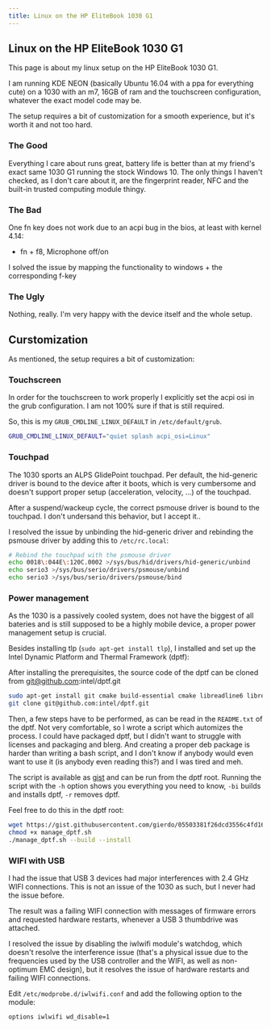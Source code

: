 ```yaml
---
title: Linux on the HP EliteBook 1030 G1
---
```


## Linux on the HP EliteBook 1030 G1

This page is about my linux setup on the HP EliteBook 1030 G1.

I am running KDE NEON (basically Ubuntu 16.04 with a ppa for everything cute)
on a 1030 with an m7, 16GB of ram and the touchscreen configuration, whatever the
exact model code may be.

The setup requires a bit of customization for a smooth experience, but it's
worth it and not too hard.

### The Good

Everything I care about runs great, battery life is better than at my friend's
exact same 1030 G1 running the stock Windows 10.  The only things I haven't
checked, as I don't care about it, are the fingerprint reader, NFC and the
built-in trusted computing module thingy.

### The Bad

One fn key does not work due to an acpi bug in the bios, at least with kernel
4.14:

 - fn + f8, Microphone off/on

I solved the issue by mapping the functionality to windows + the corresponding
f-key

### The Ugly

Nothing, really. I'm very happy with the device itself and the whole setup.

## Curstomization

As mentioned, the setup requires a bit of customization:

### Touchscreen

In order for the touchscreen to work properly I explicitly set the acpi osi in
the grub configuration. I am not 100% sure if that is still required.

So, this is my `GRUB_CMDLINE_LINUX_DEFAULT` in `/etc/default/grub`.

```bash
GRUB_CMDLINE_LINUX_DEFAULT="quiet splash acpi_osi=Linux"
```

### Touchpad

The 1030 sports an ALPS GlidePoint touchpad. Per default, the hid-generic
driver is bound to the device after it boots, which is very cumbersome and
doesn't support proper setup (acceleration, velocity, ...) of the touchpad.

After a suspend/wackeup cycle, the correct psmouse driver is bound to the
touchpad.  I don't undersand this behavior, but I accept it..

I resolved the issue by unbinding the hid-generic driver and rebinding the
psmouse driver by adding this to `/etc/rc.local`:

```bash
# Rebind the touchpad with the psmouse driver
echo 0018\:044E\:120C.0002 >/sys/bus/hid/drivers/hid-generic/unbind
echo serio3 >/sys/bus/serio/drivers/psmouse/unbind
echo serio3 >/sys/bus/serio/drivers/psmouse/bind
```

### Power management

As the 1030 is a passively cooled system, does not have the biggest of all
bateries and is still supposed to be a highly mobile device, a proper power
management setup is crucial.

Besides installing tlp (`sudo apt-get install tlp`), I installed and set up the
Intel Dynamic Platform and Thermal Framework (dptf):

After installing the prerequisites, the source code of the dptf can be cloned
from git@github.com:intel/dptf.git

```bash
sudo apt-get install git cmake build-essential cmake libreadline6 libreadline6-dev
git clone git@github.com:intel/dptf.git
```

Then, a few steps have to be performed, as can be read in the `README.txt` of
the dptf. Not very comfortable, so I wrote a script which automizes the
process.  I could have packaged dptf, but I didn't want to struggle with
licenses and packaging and blerg. And creating a proper deb package is
harder than writing a bash script, and I don't know if anybody would even want
to use it (is anybody even reading this?) and I was tired and meh.

The script is available as [gist](https://gist.github.com/gierdo/05503381f26dcd3556c4fd1661db1545) and can be run from the dptf root. Running the script with the `-h` option shows you everything you need to know, `-bi` builds and installs dptf, `-r` removes dptf.

Feel free to do this in the dptf root:

```bash
wget https://gist.githubusercontent.com/gierdo/05503381f26dcd3556c4fd1661db1545/raw/b643b1f19d11550d8a184ceb5837d9d56364ab3f/manage_dptf.sh
chmod +x manage_dptf.sh
./manage_dptf.sh --build --install
```

### WIFI with USB

I had the issue that USB 3 devices had major interferences with 2.4 GHz WIFI connections.
This is not an issue of the 1030 as such, but I never had the issue before.

The result was a failing WIFI connection with messages of firmware errors and
requested hardware restarts, whenever a USB 3 thumbdrive was attached.

I resolved the issue by disabling the iwlwifi module's watchdog, which doesn't
resolve the interference issue (that's a physical issue due to the frequencies
used by the USB controller and the WIFI, as well as non-optimum EMC design),
but it resolves the issue of hardware restarts and failing WIFI connections.

Edit `/etc/modprobe.d/iwlwifi.conf` and add the following option to the module:

```bash
options iwlwifi wd_disable=1
```
